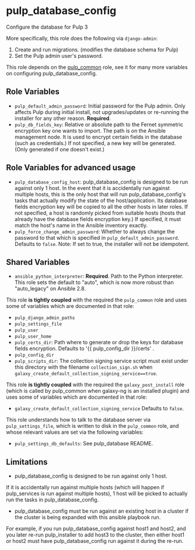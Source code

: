 pulp_database_config
====================

Configure the database for Pulp 3

More specifically, this role does the following via `django-admin`:

1. Create and run migrations. (modifies the database schema for Pulp)
2. Set the Pulp admin user's password.

This role depends on the [pulp_common](../../roles/pulp_common) role, see it for many more variables on configuring pulp_database_config.

Role Variables
--------------

* `pulp_default_admin_password`: Initial password for the Pulp admin. Only affects Pulp
  during initial install, not upgrades/updates or re-running the installer for any other
  reason. **Required**.
* `pulp_db_fields_key`: Relative or absolute path to the Fernet symmetric encryption key
   one wants to import. The path is on the Ansible management node.
   It is used to encrypt certain fields in the database (such as credentials.)
   If not specified, a new key will be generated. (Only generated if one doesn't exist.)

Role Variables for advanced usage
---------------------------------

* `pulp_database_config_host`: pulp_database_config is designed to be run against only 1
  host. In the event that it is accidentally run against multiple hosts, this is the only
  host that will run pulp_database_config's tasks that actually modify the state of the
  host/application. Its database fields encryption key will be copied to all the other
  hosts in later roles. If not specified, a host is randomly picked from suitable hosts
  (hosts that already have the database fields encryption key.) If specified, it must
  match the host's name in the Ansible inventory exactly.
* `pulp_force_change_admin_password`: Whether to always change the password to that which
  is specified in `pulp_default_admin_password`. Defaults to `false`.
  Note: If set to true, the installer will not be idempotent.

Shared Variables
----------------

* `ansible_python_interpreter`: **Required**. Path to the Python interpreter.
  This role sets the default to "auto", which is now more robust than
  "auto_legacy" on Ansible 2.8.

This role **is tightly coupled** with the required the `pulp_common` role and uses some of
variables which are documented in that role:

* `pulp_django_admin_paths`
* `pulp_settings_file`
* `pulp_user`
* `pulp_user_home`
* `pulp_certs_dir`: Path where to generate or drop the keys for database fields encryption.
   Defaults to '{{ pulp_config_dir }}/certs' .
* `pulp_config_dir`
* `pulp_scripts_dir`: The collection signing service script must exist under this directory
  with the filename `collection_sign.sh` when `galaxy_create_default_collection_signing_service==true`.

This role **is tightly coupled** with the required the `galaxy_post_install` role (which is called
by pulp_common when galaxy-ng is an installed plugin) and uses some of variables which are
documented in that role:

* `galaxy_create_default_collection_signing_service` Defaults to `false`.

This role understands how to talk to the database server via `pulp_settings_file`,
which is written to disk in the `pulp_common` role, and whose relevant
values are set via the following variables:

* `pulp_settings_db_defaults`: See pulp_database README.

Limitations
-----------

* pulp_database_config is designed to be run against only 1 host.

If it is accidentally run against multiple hosts (which will happen if
pulp_services is run against multiple hosts), 1 host will be picked to
actually run the tasks in pulp_database_config.

* pulp_database_config must be run against an existing host in a cluster if the
cluster is being expanded with this ansible playbook run.

For example, if you run pulp_database_config against host1 and host2, and you
later re-run pulp_installer to add host3 to the cluster, then either host1
or host2 must have pulp_database_config run against it during the re-run.
